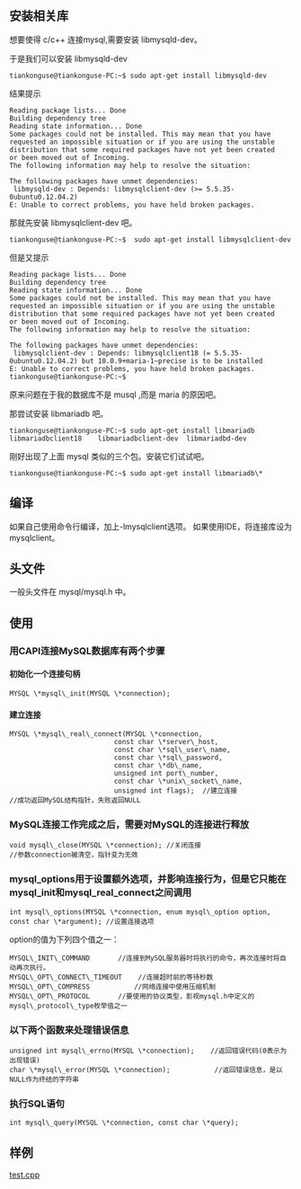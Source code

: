 
## 安装相关库


想要使得 c/c++ 连接mysql,需要安装 libmysqld-dev。

于是我们可以安装 libmysqld-dev

````
tiankonguse@tiankonguse-PC:~$ sudo apt-get install libmysqld-dev
````

结果提示

````
Reading package lists... Done
Building dependency tree       
Reading state information... Done
Some packages could not be installed. This may mean that you have
requested an impossible situation or if you are using the unstable
distribution that some required packages have not yet been created
or been moved out of Incoming.
The following information may help to resolve the situation:

The following packages have unmet dependencies:
 libmysqld-dev : Depends: libmysqlclient-dev (>= 5.5.35-0ubuntu0.12.04.2)
E: Unable to correct problems, you have held broken packages.
````

那就先安装 libmysqlclient-dev 吧。

````
tiankonguse@tiankonguse-PC:~$  sudo apt-get install libmysqlclient-dev
````

但是又提示

````
Reading package lists... Done
Building dependency tree       
Reading state information... Done
Some packages could not be installed. This may mean that you have
requested an impossible situation or if you are using the unstable
distribution that some required packages have not yet been created
or been moved out of Incoming.
The following information may help to resolve the situation:

The following packages have unmet dependencies:
 libmysqlclient-dev : Depends: libmysqlclient18 (= 5.5.35-0ubuntu0.12.04.2) but 10.0.9+maria-1~precise is to be installed
E: Unable to correct problems, you have held broken packages.
tiankonguse@tiankonguse-PC:~$ 
````

原来问题在于我的数据库不是 musql ,而是 maria 的原因吧。

那尝试安装 libmariadb 吧。

````
tiankonguse@tiankonguse-PC:~$ sudo apt-get install libmariadb
libmariadbclient18    libmariadbclient-dev  libmariadbd-dev
````
刚好出现了上面 mysql 类似的三个包。安装它们试试吧。

````
tiankonguse@tiankonguse-PC:~$ sudo apt-get install libmariadb\*
````

## 编译

如果自己使用命令行编译，加上-lmysqlclient选项。
如果使用IDE，将连接库设为mysqlclient。

## 头文件

一般头文件在 mysql/mysql.h 中。


## 使用


### 用CAPI连接MySQL数据库有两个步骤

#### 初始化一个连接句柄

````
MYSQL \*mysql\_init(MYSQL \*connection);
````

#### 建立连接

````
MYSQL \*mysql\_real\_connect(MYSQL \*connection,   
                          const char \*server\_host,      
                          const char \*sql\_user\_name,  
                          const char \*sql\_password,   
                          const char \*db\_name,   
                          unsigned int port\_number,   
                          const char \*unix\_socket\_name,   
                          unsigned int flags);  //建立连接
//成功返回MySQL结构指针，失败返回NULL
````

### MySQL连接工作完成之后，需要对MySQL的连接进行释放

````
void mysql\_close(MYSQL \*connection); //关闭连接
//参数connection被清空，指针变为无效
````

### mysql_options用于设置额外选项，并影响连接行为，但是它只能在mysql_init和mysql_real_connect之间调用


````
int mysql\_options(MYSQL \*connection, enum mysql\_option option, const char \*argument); //设置连接选项  
````

option的值为下列四个值之一：

````
MYSQL\_INIT\_COMMAND       //连接到MySQL服务器时将执行的命令，再次连接时将自动再次执行。
MYSQL\_OPT\_CONNECT\_TIMEOUT    //连接超时前的等待秒数
MYSQL\_OPT\_COMPRESS           //网络连接中使用压缩机制
MYSQL\_OPT\_PROTOCOL       //要使用的协议类型，影视mysql.h中定义的mysql\_protocol\_type枚举值之一
````

### 以下两个函数来处理错误信息

````
unsigned int mysql\_errno(MYSQL \*connection);    //返回错误代码(0表示为出现错误)  
char \*mysql\_error(MYSQL \*connection);           //返回错误信息，是以NULL作为终结的字符串 
````

### 执行SQL语句

````
int mysql\_query(MYSQL \*connection, const char \*query);
````

## 样例

[test.cpp](test.cpp)


